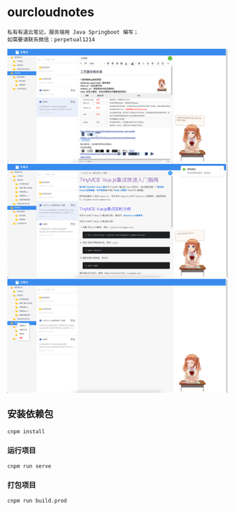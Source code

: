 # ourcloudnotes

```
私有有道云笔记，服务端用 Java Springboot 编写；
如需要请联系微信：perpetual1214
```

![img.png](mdfile/img.png)
![img.png](mdfile/img2.png)
![img.png](mdfile/img_1.png)

## 安装依赖包

```
cnpm install
```

### 运行项目

```
cnpm run serve
```

### 打包项目

```
cnpm run build.prod
```